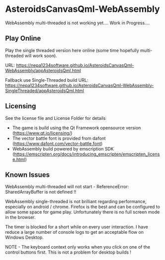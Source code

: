 # AsteroidsCanvasQml-WebAssembly

WebAssembly multi-threaded is not working yet.... Work in Progress....

## Play Online
Play the single threaded version here online (some time hopefully multi-threaded will work soon).

URL:
https://nepa1234software.github.io/AsteroidsCanvasQml-WebAssembly/appAsteroidsQml.html

Fallback use Single-Threaded build URL: https://nepa1234software.github.io/AsteroidsCanvasQml-WebAssembly-SingleThreaded/appAsteroidsQml.html

## Licensing
See the license file and License Folder for details
- The game is build using the Qt Framework opensource version (https://www.qt.io/licensing/)
- The vector battle font is provided from dafont (https://www.dafont.com/vector-battle.font)
- WebAssembly build powered by emscription SDK (https://emscripten.org/docs/introducing_emscripten/emscripten_license.html)

## Known Issues
WebAssembly multi-threaded will not start - ReferenceError: SharedArrayBuffer is not defined !!

WebAssembly single-threaded is not brilliant regarding performance, especially on android / chrome. Firefox is the best and can be configured to allow some space for game play. Unfortunately there is no full screen mode in the browser. 

The timer is blocked for a short while on every user interaction.
I have reduce a large number of console logs to get an acceptable flow on Windows Desktop.

NOTE - The keyboard context only works when you click on one of the control buttons first. This is not a problem for desktop builds !
